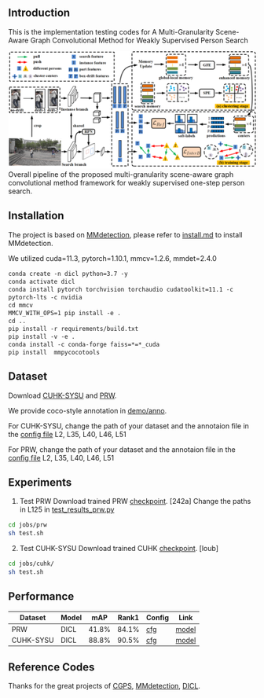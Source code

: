 ## Introduction

This is the implementation testing codes for A Multi-Granularity Scene-Aware Graph Convolutional Method for Weakly Supervised Person Search

![demo image](demo/overall.png)
Overall pipeline of the proposed multi-granularity scene-aware graph convolutional method framework for weakly supervised one-step person search. 

## Installation

The project is based on [MMdetection](https://github.com/open-mmlab/mmdetection), please refer to [install.md](docs/install.md) to install MMdetection.

We utilized cuda=11.3, pytorch=1.10.1, mmcv=1.2.6, mmdet=2.4.0

    conda create -n dicl python=3.7 -y
    conda activate dicl
    conda install pytorch torchvision torchaudio cudatoolkit=11.1 -c pytorch-lts -c nvidia
    cd mmcv
    MMCV_WITH_OPS=1 pip install -e .
    cd ..
    pip install -r requirements/build.txt
    pip install -v -e .
    conda install -c conda-forge faiss=*=*_cuda
    pip install  mmpycocotools

## Dataset

Download [CUHK-SYSU](https://github.com/ShuangLI59/person_search) and [PRW](https://github.com/liangzheng06/PRW-baseline).

We provide coco-style annotation in [demo/anno](demo/anno).

For CUHK-SYSU, change the path of your dataset and the annotaion file in the [config file](configs/_base_/datasets/coco_reid_unsup.py) L2, L35, L40, L46, L51

For PRW, change the path of your dataset and the annotaion file in the [config file](configs/_base_/datasets/coco_reid_unsup_prw.py) L2, L35, L40, L46, L51

## Experiments
  1. Test PRW
Download trained PRW [checkpoint](https://pan.baidu.com/s/1NToXjBkc6DlAPgne9mU-zw). [242a]
   Change the paths in L125 in [test_results_prw.py](tools/test_results_prw.py)
   ```bash
   cd jobs/prw
   sh test.sh
   ```
  2. Test CUHK-SYSU
Download trained CUHK [checkpoint](https://pan.baidu.com/s/1AUoGBjHbW5FQ9BCE8BvR-w). [loub]
   ```bash
   cd jobs/cuhk/
   sh test.sh
   ```
   

## Performance

|Dataset|Model|mAP|Rank1| Config | Link |
|-----|-----|------|-----|------|-----|
|PRW|DICL|41.8%|84.1%|[cfg](configs/dicl/prw_dicl.py)| [model](https://pan.baidu.com/s/193demq1Xwdny-XhD4ulNrg?pwd=ajra)| 
|CUHK-SYSU|DICL| 88.8%|90.5%|[cfg](configs/dicl/cuhk_dicl.py)| [model](https://pan.baidu.com/s/1QpqcqWI6iUlQ_iwfZdLs8A?pwd=8kpk)| 


## Reference Codes
Thanks for the great projects of [CGPS](https://github.com/ljpadam/CGPS), [MMdetection](https://github.com/open-mmlab/mmdetection), [DICL](https://github.com/jiabeiwangTJU/DICL?tab=readme-ov-file).

<!-- ## License -->
<!-- This project is released under the [Apache 2.0 license](LICENSE). -->

